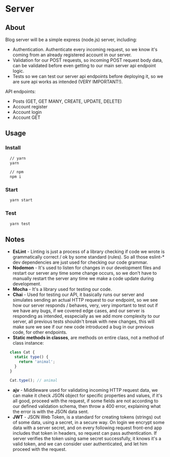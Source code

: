 
# Server

## About

Blog server will be a simple express (node.js) server, including:
- Authentication. Authenticate every incoming request, so we know it's coming from an already registered account in our server.
- Validation for our POST requests, so incoming POST request body data, can be validated before even getting to our main server api endpoint logic.
- Tests so we can test our server api endpoints before deploying it, so we are sure api works as intended (VERY IMPORTANT!).

API endpoints:
- Posts (GET, GET MANY, CREATE, UPDATE, DELETE)
- Account register
- Account login
- Account GET

## Usage

### Install

```sh
  // yarn
  yarn

  // npm
  npm i
```

### Start

```sh
  yarn start
```

### Test

```sh
  yarn test
```

## Notes

- **EsLint** - Linting is just a process of a library checking if code we wrote is grammatically correct / ok by some standard (rules). So all those eslint-* dev dependencies are just used for checking our code grammar.
- **Nodemon** - It's used to listen for changes in our development files and restart our server any time some change occurs, so we don't have to manually restart the server any time we make a code update during development.
- **Mocha** - It's a library used for testing our code.
- **Chai** - Used for testing our API, it basically runs our server and simulates sending an actual HTTP request to our endpoint, so we see how our server responds / behaves, very, very important to test out if we have any bugs, if we covered edge cases, and our server is responding as intended, esspecially as we add more complexity to our server, all previous tests shouldn't break with new changes, this will make sure we see if our new code introduced a bug in our previous code, for other endpoints.
- **Static methods in classes**, are methods on entire class, not a method of class instance:
```js
  class Cat {
    static type() {
      return 'animal';
    }
  }

  Cat.type(); // animal
```
- **ajv** - Middleware used for validating incoming HTTP request data, we can make it check JSON object for specific properties and values, if it's all good, proceed with the request, if some fields are not according to our defined validation schema, then throw a 400 error, explaining what the error is with the JSON data sent.
- **JWT** - JSON Web Token, is a standard for creating tokens (strings) out of some data, using a secret, in a secure way. On login we encrypt some data with a server secret, and on every following request front-end app includes that token in headers, so request can pass authentication. If server verifies the token using same secret successfully, it knows it's a valid token, and we can consider user authenticated, and let him proceed with the request.
